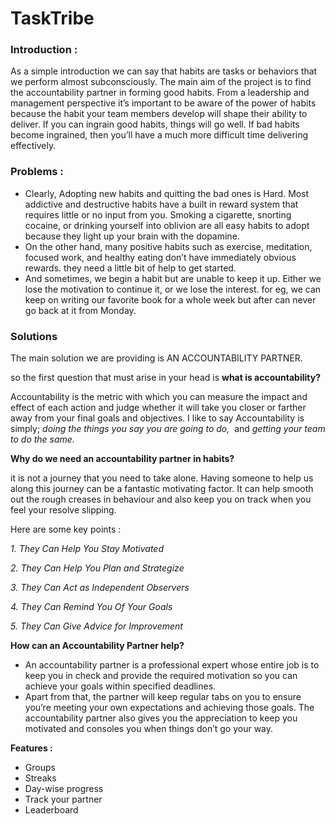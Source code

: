 # TaskTribe

### Introduction :
As a simple introduction we can say that habits are tasks or behaviors that we perform almost subconsciously. The main aim of the project is to find the accountability partner in forming good habits. From a leadership and management perspective it’s important to be aware of the power of habits because the habit your team members develop will shape their ability to deliver. If you can ingrain good habits, things will go well. If bad habits become ingrained, then you’ll have a much more difficult time delivering effectively.

### Problems : 
- Clearly, Adopting new habits and quitting the bad ones is Hard. Most addictive and destructive habits have a built in reward system that requires little or no input from you. Smoking a cigarette, snorting cocaine, or drinking yourself into oblivion are all easy habits to adopt because they light up your brain with the dopamine.
- On the other hand, many positive habits such as exercise, meditation, focused work, and healthy eating don’t have immediately obvious rewards. they need a little bit of help to get started.
- And sometimes, we begin a habit but are unable to keep it up. Either we lose the motivation to continue it, or we lose the interest. for eg, we can keep on writing our favorite book for a whole week but after can never go back at it from Monday.

### Solutions 
The main solution we are providing is AN ACCOUNTABILITY PARTNER.

so the first question that must arise in your head is **what is accountability?**

Accountability is the metric with which you can measure the impact and effect of each action and judge whether it will take you closer or farther away from your final goals and objectives. I like to say Accountability is simply; *doing the things you say you are going to do,* 
and *getting your team to do the same.*

**Why do we need an accountability partner in habits?**

it is not a journey that you need to take alone. Having someone to help us along this journey can be a fantastic motivating factor. It can help smooth out the rough creases in behaviour and also keep you on track when you feel your resolve slipping.

Here are some key points :

*1. They Can Help You Stay Motivated*

*2. They Can Help You Plan and Strategize*

*3. They Can Act as Independent Observers*

*4. They Can Remind You Of Your Goals*

*5. They Can Give Advice for Improvement*

**How can an Accountability Partner help?**

- An accountability partner is a professional expert whose entire job is to keep you in check and provide the required motivation so you can achieve your goals within specified deadlines.
- Apart from that, the partner will keep regular tabs on you to ensure you’re meeting your own expectations and achieving those goals. The accountability partner also gives you the appreciation to keep you motivated and consoles you when things don’t go your way.

**Features :**

- Groups
- Streaks
- Day-wise progress
- Track your partner
- Leaderboard
